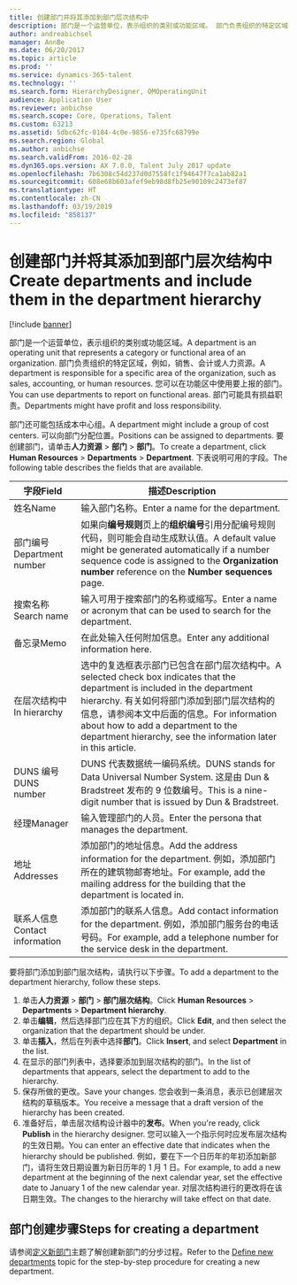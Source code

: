 ```yaml
---
title: 创建部门并将其添加到部门层次结构中
description: 部门是一个运营单位，表示组织的类别或功能区域。 部门负责组织的特定区域，例如，销售、会计或人力资源。 您可以在功能区中使用要上报的部门。 部门可能具有损益职责。
author: andreabichsel
manager: AnnBe
ms.date: 06/20/2017
ms.topic: article
ms.prod: ''
ms.service: dynamics-365-talent
ms.technology: ''
ms.search.form: HierarchyDesigner, OMOperatingUnit
audience: Application User
ms.reviewer: anbichse
ms.search.scope: Core, Operations, Talent
ms.custom: 63213
ms.assetid: 5dbc62fc-0184-4c0e-9856-e735fc68799e
ms.search.region: Global
ms.author: anbichse
ms.search.validFrom: 2016-02-28
ms.dyn365.ops.version: AX 7.0.0, Talent July 2017 update
ms.openlocfilehash: 7b6308c54d237d0d7558fc1f94647f7ca1ab82a1
ms.sourcegitcommit: 608e68b603afef9eb98d8fb25e90109c2473ef87
ms.translationtype: HT
ms.contentlocale: zh-CN
ms.lasthandoff: 03/19/2019
ms.locfileid: "858137"
---
```

# <a name="create-departments-and-include-them-in-the-department-hierarchy"></a><span data-ttu-id="671cf-106">创建部门并将其添加到部门层次结构中</span><span class="sxs-lookup"><span data-stu-id="671cf-106">Create departments and include them in the department hierarchy</span></span>

[!include [banner](includes/banner.md)]

<span data-ttu-id="671cf-107">部门是一个运营单位，表示组织的类别或功能区域。</span><span class="sxs-lookup"><span data-stu-id="671cf-107">A department is an operating unit that represents a category or functional area of an organization.</span></span> <span data-ttu-id="671cf-108">部门负责组织的特定区域，例如，销售、会计或人力资源。</span><span class="sxs-lookup"><span data-stu-id="671cf-108">A department is responsible for a specific area of the organization, such as sales, accounting, or human resources.</span></span> <span data-ttu-id="671cf-109">您可以在功能区中使用要上报的部门。</span><span class="sxs-lookup"><span data-stu-id="671cf-109">You can use departments to report on functional areas.</span></span> <span data-ttu-id="671cf-110">部门可能具有损益职责。</span><span class="sxs-lookup"><span data-stu-id="671cf-110">Departments might have profit and loss responsibility.</span></span>

<span data-ttu-id="671cf-111">部门还可能包括成本中心组。</span><span class="sxs-lookup"><span data-stu-id="671cf-111">A department might include a group of cost centers.</span></span> <span data-ttu-id="671cf-112">可以向部门分配位置。</span><span class="sxs-lookup"><span data-stu-id="671cf-112">Positions can be assigned to departments.</span></span> <span data-ttu-id="671cf-113">要创建部门，请单击**人力资源** &gt; **部门** &gt; **部门**。</span><span class="sxs-lookup"><span data-stu-id="671cf-113">To create a department, click **Human Resources** &gt; **Departments** &gt; **Department**.</span></span> <span data-ttu-id="671cf-114">下表说明可用的字段。</span><span class="sxs-lookup"><span data-stu-id="671cf-114">The following table describes the fields that are available.</span></span>

| <span data-ttu-id="671cf-115">字段</span><span class="sxs-lookup"><span data-stu-id="671cf-115">Field</span></span>               | <span data-ttu-id="671cf-116">描述</span><span class="sxs-lookup"><span data-stu-id="671cf-116">Description</span></span>                                                                                                                                                                                                       |
|---------------------|-------------------------------------------------------------------------------------------------------------------------------------------------------------------------------------------------------------------|
| <span data-ttu-id="671cf-117">姓名</span><span class="sxs-lookup"><span data-stu-id="671cf-117">Name</span></span>                | <span data-ttu-id="671cf-118">输入部门名称。</span><span class="sxs-lookup"><span data-stu-id="671cf-118">Enter a name for the department.</span></span>                                                                                                                                                                                  |
| <span data-ttu-id="671cf-119">部门编号</span><span class="sxs-lookup"><span data-stu-id="671cf-119">Department number</span></span>   | <span data-ttu-id="671cf-120">如果向**编号规则**页上的**组织编号**引用分配编号规则代码，则可能会自动生成默认值。</span><span class="sxs-lookup"><span data-stu-id="671cf-120">A default value might be generated automatically if a number sequence code is assigned to the **Organization number** reference on the **Number sequences** page.</span></span>                                                 |
| <span data-ttu-id="671cf-121">搜索名称</span><span class="sxs-lookup"><span data-stu-id="671cf-121">Search name</span></span>         | <span data-ttu-id="671cf-122">输入可用于搜索部门的名称或缩写。</span><span class="sxs-lookup"><span data-stu-id="671cf-122">Enter a name or acronym that can be used to search for the department.</span></span>                                                                                                                                            |
| <span data-ttu-id="671cf-123">备忘录</span><span class="sxs-lookup"><span data-stu-id="671cf-123">Memo</span></span>                | <span data-ttu-id="671cf-124">在此处输入任何附加信息。</span><span class="sxs-lookup"><span data-stu-id="671cf-124">Enter any additional information here.</span></span>                                                                                                                                                                            |
| <span data-ttu-id="671cf-125">在层次结构中</span><span class="sxs-lookup"><span data-stu-id="671cf-125">In hierarchy</span></span>        | <span data-ttu-id="671cf-126">选中的复选框表示部门已包含在部门层次结构中。</span><span class="sxs-lookup"><span data-stu-id="671cf-126">A selected check box indicates that the department is included in the department hierarchy.</span></span> <span data-ttu-id="671cf-127">有关如何将部门添加到部门层次结构的信息，请参阅本文中后面的信息。</span><span class="sxs-lookup"><span data-stu-id="671cf-127">For information about how to add a department to the department hierarchy, see the information later in this article.</span></span> |
| <span data-ttu-id="671cf-128">DUNS 编号</span><span class="sxs-lookup"><span data-stu-id="671cf-128">DUNS number</span></span>         | <span data-ttu-id="671cf-129">DUNS 代表数据统一编码系统。</span><span class="sxs-lookup"><span data-stu-id="671cf-129">DUNS stands for Data Universal Number System.</span></span> <span data-ttu-id="671cf-130">这是由 Dun & Bradstreet 发布的 9 位数编号。</span><span class="sxs-lookup"><span data-stu-id="671cf-130">This is a nine-digit number that is issued by Dun & Bradstreet.</span></span>                                                                                                     |
| <span data-ttu-id="671cf-131">经理</span><span class="sxs-lookup"><span data-stu-id="671cf-131">Manager</span></span>             | <span data-ttu-id="671cf-132">输入管理部门的人员。</span><span class="sxs-lookup"><span data-stu-id="671cf-132">Enter the persona that manages the department.</span></span>                                                                                                                                                                    |
| <span data-ttu-id="671cf-133">地址</span><span class="sxs-lookup"><span data-stu-id="671cf-133">Addresses</span></span>           | <span data-ttu-id="671cf-134">添加部门的地址信息。</span><span class="sxs-lookup"><span data-stu-id="671cf-134">Add the address information for the department.</span></span> <span data-ttu-id="671cf-135">例如，添加部门所在的建筑物邮寄地址。</span><span class="sxs-lookup"><span data-stu-id="671cf-135">For example, add the mailing address for the building that the department is located in.</span></span>                                                                          |
| <span data-ttu-id="671cf-136">联系人信息</span><span class="sxs-lookup"><span data-stu-id="671cf-136">Contact information</span></span> | <span data-ttu-id="671cf-137">添加部门的联系人信息。</span><span class="sxs-lookup"><span data-stu-id="671cf-137">Add contact information for the department.</span></span> <span data-ttu-id="671cf-138">例如，添加部门服务台的电话号码。</span><span class="sxs-lookup"><span data-stu-id="671cf-138">For example, add a telephone number for the service desk in the department.</span></span>                                                                                           |

<span data-ttu-id="671cf-139">要将部门添加到部门层次结构，请执行以下步骤。</span><span class="sxs-lookup"><span data-stu-id="671cf-139">To add a department to the department hierarchy, follow these steps.</span></span>

1.  <span data-ttu-id="671cf-140">单击**人力资源** &gt; **部门** &gt; **部门层次结构**。</span><span class="sxs-lookup"><span data-stu-id="671cf-140">Click **Human Resources** &gt; **Departments** &gt; **Department hierarchy**.</span></span>
2.  <span data-ttu-id="671cf-141">单击**编辑**，然后选择部门应在其下方的组织。</span><span class="sxs-lookup"><span data-stu-id="671cf-141">Click **Edit**, and then select the organization that the department should be under.</span></span>
3.  <span data-ttu-id="671cf-142">单击**插入**，然后在列表中选择**部门**。</span><span class="sxs-lookup"><span data-stu-id="671cf-142">Click **Insert**, and select **Department** in the list.</span></span>
4.  <span data-ttu-id="671cf-143">在显示的部门列表中，选择要添加到层次结构的部门。</span><span class="sxs-lookup"><span data-stu-id="671cf-143">In the list of departments that appears, select the department to add to the hierarchy.</span></span>
5.  <span data-ttu-id="671cf-144">保存所做的更改。</span><span class="sxs-lookup"><span data-stu-id="671cf-144">Save your changes.</span></span> <span data-ttu-id="671cf-145">您会收到一条消息，表示已创建层次结构的草稿版本。</span><span class="sxs-lookup"><span data-stu-id="671cf-145">You receive a message that a draft version of the hierarchy has been created.</span></span>
6.  <span data-ttu-id="671cf-146">准备好后，单击层次结构设计器中的**发布**。</span><span class="sxs-lookup"><span data-stu-id="671cf-146">When you're ready, click **Publish** in the hierarchy designer.</span></span> <span data-ttu-id="671cf-147">您可以输入一个指示何时应发布层次结构的生效日期。</span><span class="sxs-lookup"><span data-stu-id="671cf-147">You can enter an effective date that indicates when the hierarchy should be published.</span></span> <span data-ttu-id="671cf-148">例如，要在下一个日历年的年初添加新部门，请将生效日期设置为新日历年的 1 月 1 日。</span><span class="sxs-lookup"><span data-stu-id="671cf-148">For example, to add a new department at the beginning of the next calendar year, set the effective date to January 1 of the new calendar year.</span></span> <span data-ttu-id="671cf-149">对层次结构进行的更改将在该日期生效。</span><span class="sxs-lookup"><span data-stu-id="671cf-149">The changes to the hierarchy will take effect on that date.</span></span>

## <a name="steps-for-creating-a-department"></a><span data-ttu-id="671cf-150">部门创建步骤</span><span class="sxs-lookup"><span data-stu-id="671cf-150">Steps for creating a department</span></span>
<span data-ttu-id="671cf-151">请参阅[定义新部门](../fin-and-ops/hr/tasks/define-new-departments.md)主题了解创建新部门的分步过程。</span><span class="sxs-lookup"><span data-stu-id="671cf-151">Refer to the [Define new departments](../fin-and-ops/hr/tasks/define-new-departments.md) topic for the step-by-step procedure for creating a new department.</span></span> 
